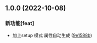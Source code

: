 

## 1.0.0 (2022-10-08)


### 新功能[feat]

* 加上setup 模式 属性自动生成 ([9e1588b](https://github.com/yuntian001/vue-setup-extend/commit/9e1588b69931e9c57207d801ada719e29b836db4))
